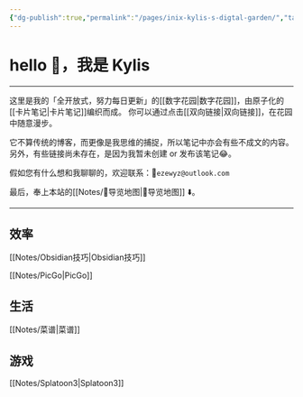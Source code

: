```yaml
---
{"dg-publish":true,"permalink":"/pages/inix-kylis-s-digtal-garden/","tags":"gardenEntry","dgHomeLink":true,"dgPassFrontmatter":false}
---
```



# hello 👋，我是 Kylis

***

这里是我的「全开放式，努力每日更新」的[[数字花园|数字花园]]，由原子化的[[卡片笔记|卡片笔记]]编织而成。
你可以通过点击[[双向链接|双向链接]]，在花园中随意漫步。

它不算传统的博客，而更像是我思维的捕捉，所以笔记中亦会有些不成文的内容。另外，有些链接尚未存在，是因为我暂未创建 or 发布该笔记😂。

假如您有什么想和我聊聊的，欢迎联系：📨`ezewyz@outlook.com`

最后，奉上本站的[[Notes/🧭导览地图|🧭导览地图]] ⬇️。
***
## 效率

[[Notes/Obsidian技巧|Obsidian技巧]]

[[Notes/PicGo|PicGo]]

## 生活

[[Notes/菜谱|菜谱]]

## 游戏

[[Notes/Splatoon3|Splatoon3]]